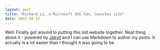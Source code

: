 ```yaml
---
layout: post
title: "Richard Li, a Microsoft 365 fan, launches site"
date: 2022-10-12
---
```


Well. Finally got around to putting this old website together. Neat thing about it - powered by [Jekyll](http://jekyllrb.com) and I can use Markdown to author my posts. It actually is a lot easier than I thought it was going to be.
